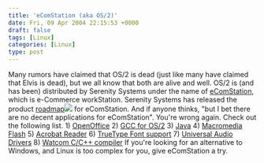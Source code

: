 ```yaml
---
title: 'eComStation (aka OS/2)'
date: Fri, 09 Apr 2004 22:15:53 +0000
draft: false
tags: [Linux]
categories: [Linux]
type: post
---
```


Many rumors have claimed that OS/2 is dead (just like many have claimed that Elvis is dead), but we all know that both are alive and well. OS/2 is (and has been) distributed by Serenity Systems under the name of [eComStation](http://www.ecomstation.com/), which is e-Commerce workStation. Serenity Systems has released the product [roadmap](http://www.ecomstation.com/edp/mod.php?mod=ecsfile&get=21)![](http://jroller.com/resources/jmrodri/acroread.png) for eComStation. And if anyone thinks, "but I bet there are no decent applications for eComStation". You're wrong again. Check out the following list. 1) [OpenOffice](http://www.ecomstation.com/openoffice.phtml?title=OpenOffice.org%201.1.1%20for%20eComStation%20Released) 2) [GCC for OS/2](http://www.innotek.de/products/gccos2/) 3) [Java](http://www.innotek.de/products/javaos2/javaos2general_e.html) 4) [Macromedia Flash](http://www.innotek.de/products/flash/flashnews_e.html) 5) [Acrobat Reader](http://www.innotek.de/products/acrobatos2/acrobatos2general_e.html) 6) [TrueType Font support](http://www.innotek.de/products/ft2lib/ft2libgeneral_e.html) 7) [Universal Audio Drivers](http://www.innotek.de/products/uniaud/general_e.html) 8) [Watcom C/C++ compiler](http://www.openwatcom.org/) If you're looking for an alternative to Windows, and Linux is too complex for you, give eComStation a try.